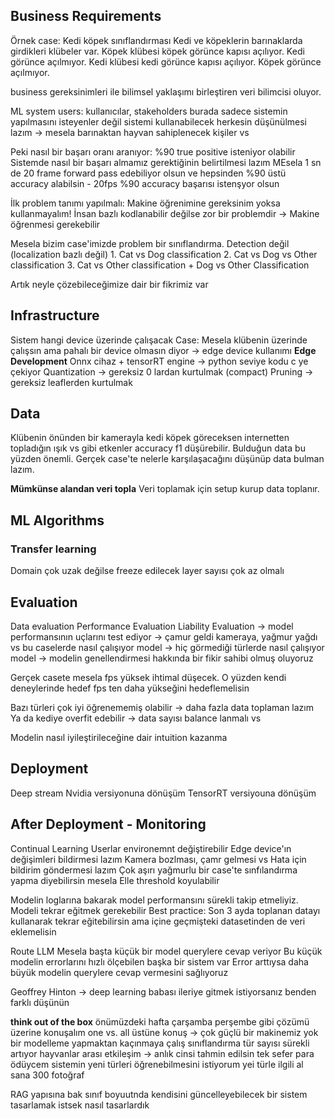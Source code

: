 ## Business Requirements
Örnek case: Kedi köpek sınıflandırması
	Kedi ve köpeklerin barınaklarda girdikleri klübeler var.
	Köpek klübesi köpek görünce kapısı açılıyor. Kedi görünce açılmıyor.
	Kedi klübesi kedi görünce kapısı açılıyor. Köpek görünce açılmıyor.

business gereksinimleri ile bilimsel yaklaşımı birleştiren veri bilimcisi oluyor.

ML system users: kullanıcılar, stakeholders
	burada sadece sistemin yapılmasını isteyenler değil sistemi kullanabilecek herkesin düşünülmesi lazım -> mesela barınaktan hayvan sahiplenecek kişiler vs

Peki nasıl bir başarı oranı aranıyor: %90 true positive isteniyor olabilir
	Sistemde nasıl bir başarı almamız gerektiğinin belirtilmesi lazım
		MEsela 1 sn de 20 frame forward pass edebiliyor olsun ve hepsinden %90 üstü accuracy alabilsin - 20fps %90 accuracy başarısı istenşyor olsun
		


İlk problem tanımı yapılmalı:
	Makine öğrenimine gereksinim yoksa kullanmayalım!
	İnsan bazlı kodlanabilir değilse zor bir problemdir -> Makine öğrenmesi gerekebilir

Mesela bizim case'imizde problem bir sınıflandırma. Detection değil (localization bazlı değil)
	1. Cat vs Dog classification
	2. Cat vs Dog vs Other classification
	3. Cat vs Other classification + Dog vs Other Classification

Artık neyle çözebileceğimize dair bir fikrimiz var


## Infrastructure
Sistem hangi device üzerinde çalışacak
Case: Mesela klübenin üzerinde çalışsın ama pahalı bir device olmasın diyor -> edge device kullanımı **Edge Development** 
	Onnx cihaz + tensorRT engine -> python seviye kodu c ye çekiyor
	Quantization -> gereksiz 0 lardan kurtulmak (compact) 
	Pruning -> gereksiz leaflerden kurtulmak


## Data
Klübenin önünden bir kamerayla kedi köpek göreceksen internetten topladığın ışık vs gibi etkenler accuracy f1 düşürebilir. Bulduğun data bu yüzden önemli. Gerçek case'te nelerle karşılaşacağını düşünüp data bulman lazım.

**Mümkünse alandan veri topla**
	Veri toplamak için setup kurup data toplanır.


## ML Algorithms
### Transfer learning
Domain çok uzak değilse freeze edilecek layer sayısı çok az olmalı

## Evaluation
Data evaluation
Performance Evaluation
Liability Evaluation 
	-> model performansının uçlarını test ediyor
	-> çamur geldi kameraya, yağmur yağdı vs bu caselerde nasıl çalışıyor model
	-> hiç görmediği türlerde nasıl çalışıyor model
	-> modelin genellendirmesi hakkında bir fikir sahibi olmuş oluyoruz


Gerçek casete mesela fps yüksek ihtimal düşecek. O yüzden kendi deneylerinde hedef fps ten daha yükseğini hedeflemelisin

Bazı türleri çok iyi öğrenememiş olabilir -> daha fazla data toplaman lazım
Ya da kediye overfit edebilir -> data sayısı balance lanmalı vs

Modelin nasıl iyileştirileceğine dair intuition kazanma 

## Deployment 
Deep stream Nvidia versiyonuna dönüşüm
TensorRT versiyouna dönüşüm


## After Deployment - Monitoring
Continual Learning
Userlar environemnt değiştirebilir
Edge device'ın değişimleri bildirmesi lazım
	Kamera bozlması, çamr gelmesi vs
Hata için bildirim göndermesi lazım
Çok aşırı yağmurlu bir case'te sınfılandırma yapma diyebilirsin mesela
Elle threshold koyulabilir

Modelin loglarına bakarak model performansını sürekli takip etmeliyiz.
Modeli tekrar eğitmek gerekebilir
	Best practice: Son 3 ayda toplanan datayı kullanarak tekrar eğitebilirsin ama içine geçmişteki datasetinden de veri eklemelisin





Route LLM
	Mesela başta küçük bir model querylere cevap veriyor
	Bu küçük modelin errorlarını hızlı ölçebilen başka bir sistem var
	Error arttıysa daha büyük modelin querylere cevap vermesini sağlıyoruz

Geoffrey Hinton -> deep learning babası
	ileriye gitmek istiyorsanız benden farklı düşünün

**think out of the box**
önümüzdeki hafta çarşamba perşembe gibi çözümü üzerine konuşalım
one vs. all üstüne konuş -> çok güçlü bir makinemiz yok
bir modelleme yapmaktan kaçınmaya çalış
sınıflandırma
tür sayısı sürekli artıyor
hayvanlar arası etkileşim -> anlık cinsi tahmin edilsin
tek sefer para ödüycem
sistemin yeni türleri öğrenebilmesini istiyorum
	yei türle ilgili al sana 300 fotoğraf

RAG yapısına bak
sınıf boyuutnda kendisini güncelleyebilecek bir sistem tasarlamak istsek nasıl tasarlardık